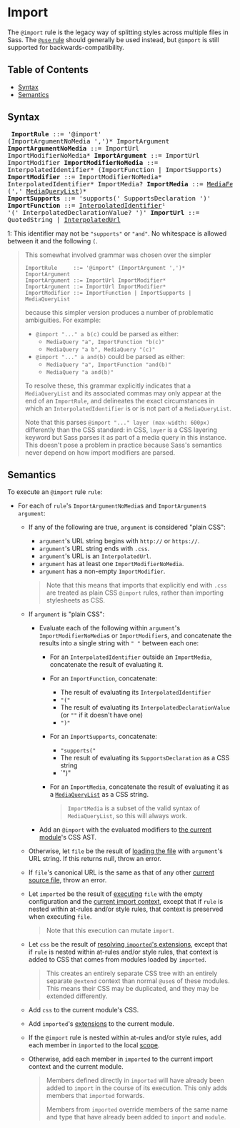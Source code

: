 # Import

The `@import` rule is the legacy way of splitting styles across multiple files
in Sass. The [`@use` rule][] should generally be used instead, but `@import` is
still supported for backwards-compatibility.

[`@use` rule]: use.md

## Table of Contents

* [Syntax](#syntax)
* [Semantics](#semantics)

## Syntax

<x><pre>
**ImportRule**            ::= '@import' (ImportArgumentNoMedia ',')\* ImportArgument
**ImportArgumentNoMedia** ::= ImportUrl ImportModifierNoMedia*
**ImportArgument**        ::= ImportUrl ImportModifier
**ImportModifierNoMedia** ::= InterpolatedIdentifier\* (ImportFunction | ImportSupports)
**ImportModifier**        ::= ImportModifierNoMedia\* InterpolatedIdentifier\* ImportMedia?
**ImportMedia**           ::= [MediaFeatureInParens] (',' [MediaQueryList])\*
&#32;                       | InterpolatedIdentifier (',' [MediaQueryList])\*
**ImportSupports**        ::= 'supports(' SupportsDeclaration ')'
**ImportFunction**        ::= [InterpolatedIdentifier]¹ '(' InterpolatedDeclarationValue? ')'
**ImportUrl**             ::= QuotedString | [InterpolatedUrl][]
</pre></x>

[InterpolatedIdentifier]: ../syntax.md#interpolatedidentifier
[InterpolatedUrl]: ../syntax.md#interpolatedurl
[MediaFeatureInParens]: media.md#syntax
[MediaQueryList]: media.md#syntax

1: This identifier may not be `"supports"` or `"and"`. No whitespace is allowed
   between it and the following `(`.

> This somewhat involved grammar was chosen over the simpler
>
> ```
> ImportRule     ::= '@import" (ImportArgument ',')* ImportArgument
> ImportArgument ::= ImportUrl ImportModifier*
> ImportArgument ::= ImportUrl ImportModifier*
> ImportModifier ::= ImportFunction | ImportSupports | MediaQueryList
> ```
>
> because this simpler version produces a number of problematic ambiguities. For
> example:
>
> * `@import "..." a b(c)` could be parsed as either:
>   * `MediaQuery "a", ImportFunction "b(c)"`
>   * `MediaQuery "a b", MediaQuery "(c)"`
> * `@import "..." a and(b)` could be parsed as either:
>   * `MediaQuery "a", ImportFunction "and(b)"`
>   * `MediaQuery "a and(b)"`
>
> To resolve these, this grammar explicitly indicates that a `MediaQueryList`
> and its associated commas may only appear at the end of an `ImportRule`, and
> delineates the exact circumstances in which an `InterpolatedIdentifier` is or
> is not part of a `MediaQueryList`.
>
> Note that this parses `@import "..." layer (max-width: 600px)` differently
> than the CSS standard: in CSS, `layer` is a CSS layering keyword but Sass
> parses it as part of a media query in this instance. This doesn't pose a
> problem in practice because Sass's semantics never depend on how import
> modifiers are parsed.

## Semantics

To execute an `@import` rule `rule`:

* For each of `rule`'s `ImportArgumentNoMedia`s and `ImportArgument`s `argument`:

  * If any of the following are true, `argument` is considered "plain CSS":

    * `argument`'s URL string begins with `http://` or `https://`.
    * `argument`'s URL string ends with `.css`.
    * `argument`'s URL is an `InterpolatedUrl`.
    * `argument` has at least one `ImportModifierNoMedia`.
    * `argument` has a non-empty `ImportModifier`.

    > Note that this means that imports that explicitly end with `.css` are
    > treated as plain CSS `@import` rules, rather than importing stylesheets as
    > CSS.

  * If `argument` is "plain CSS":

    * Evaluate each of the following within `argument`'s
      `ImportModifierNoMedia`s or `ImportModifier`s, and concatenate the results
      into a single string with `" "` between each one:

      * For an `InterpolatedIdentifier` outside an `ImportMedia`, concatenate
        the result of evaluating it.

      * For an `ImportFunction`, concatenate:
        * The result of evaluating its `InterpolatedIdentifier`
        * `"("`
        * The result of evaluating its `InterpolatedDeclarationValue` (or `""`
          if it doesn't have one)
        * `")"`

      * For an `ImportSupports`, concatenate:
        * `"supports("`
        * The result of evaluating its `SupportsDeclaration` as a CSS string
        * `")"

      * For an `ImportMedia`, concatenate the result of evaluating it as a
        [`MediaQueryList`] as a CSS string.

        > `ImportMedia` is a subset of the valid syntax of `MediaQueryList`, so
        > this will always work.

    * Add an `@import` with the evaluated modifiers to [the current module]'s
      CSS AST.

  * Otherwise, let `file` be the result of [loading the file][] with
    `argument`'s URL string. If this returns null, throw an error.

  * If `file`'s canonical URL is the same as that of any other [current source
    file][], throw an error.

  * Let `imported` be the result of [executing][] `file` with the empty
    configuration and the [current import context][], except that if
    `rule` is nested within at-rules and/or style rules, that context is
    preserved when executing `file`.

    > Note that this execution can mutate `import`.

  * Let `css` be the result of [resolving `imported`'s extensions][], except
    that if `rule` is nested within at-rules and/or style rules, that context is
    added to CSS that comes from modules loaded by `imported`.

    > This creates an entirely separate CSS tree with an entirely separate
    > `@extend` context than normal `@use`s of these modules. This means their
    > CSS may be duplicated, and they may be extended differently.

  * Add `css` to the current module's CSS.

  * Add `imported`'s [extensions][] to the current module.

  * If the `@import` rule is nested within at-rules and/or style rules, add each
     member in `imported` to the local [scope][].

  * Otherwise, add each member in `imported` to the current import context and
     the current module.

    > Members defined directly in `imported` will have already been added to
    > `import` in the course of its execution. This only adds members that
    > `imported` forwards.
    >
    > Members from `imported` override members of the same name and type that
    > have already been added to `import` and `module`.

  [`MediaQueryList`]: media.md#syntax
  [the current module]: ../spec.md#current-module
  [loading the file]: ../modules.md#loading-a-source-file
  [current source file]: ../spec.md#current-source-file
  [executing]: ../spec.md#executing-a-file
  [current import context]: ../spec.md#current-import-context
  [resolving `imported`'s extensions]: extend.md#resolving-a-modules-extensions
  [extensions]: extend.md#extension
  [scope]: ../variables.md#scope
